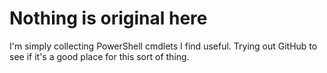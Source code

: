 # Nothing is original here
I'm simply collecting PowerShell cmdlets I find useful. Trying out GitHub to see if it's a good place for this sort of thing.
